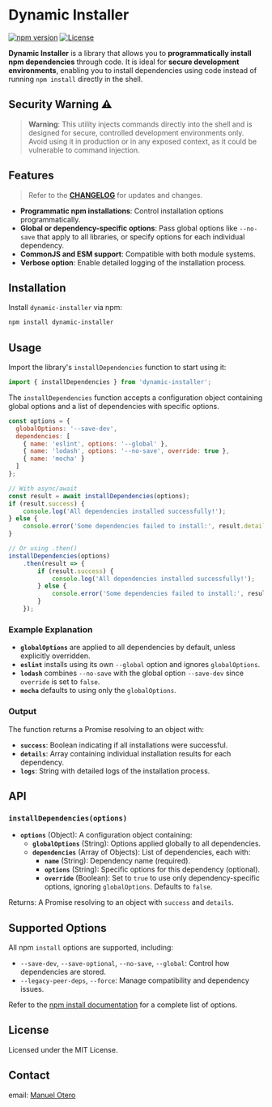 # Dynamic Installer

[![npm version](https://img.shields.io/npm/v/dynamic-installer.svg)](https://www.npmjs.com/package/dynamic-installer)
[![License](https://img.shields.io/npm/l/dynamic-installer.svg)](https://www.npmjs.com/package/dynamic-installer)

**Dynamic Installer** is a library that allows you to **programmatically install npm dependencies** through code. It is ideal for **secure development environments**, enabling you to install dependencies using code instead of running `npm install` directly in the shell.

## Security Warning ⚠️

> **Warning**: This utility injects commands directly into the shell and is designed for secure, controlled development environments only. Avoid using it in production or in any exposed context, as it could be vulnerable to command injection.

## Features
> Refer to the [**CHANGELOG**](CHANGELOG.md) for updates and changes.

- **Programmatic npm installations**: Control installation options programmatically.
- **Global or dependency-specific options**: Pass global options like `--no-save` that apply to all libraries, or specify options for each individual dependency.
- **CommonJS and ESM support**: Compatible with both module systems.
- **Verbose option**: Enable detailed logging of the installation process.

## Installation

Install `dynamic-installer` via npm:

```bash
npm install dynamic-installer
```

## Usage
Import the library's `installDependencies` function to start using it:

```javascript
import { installDependencies } from 'dynamic-installer';
```


The `installDependencies` function accepts a configuration object containing global options and a list of dependencies with specific options.

```javascript
const options = {
  globalOptions: '--save-dev',
  dependencies: [
    { name: 'eslint', options: '--global' },
    { name: 'lodash', options: '--no-save', override: true },
    { name: 'mocha' }
  ]
};

// With async/await
const result = await installDependencies(options);
if (result.success) {
    console.log('All dependencies installed successfully!');
} else {
    console.error('Some dependencies failed to install:', result.details);
}

// Or using .then()
installDependencies(options)
    .then(result => {
        if (result.success) {
            console.log('All dependencies installed successfully!');
        } else {
            console.error('Some dependencies failed to install:', result.details);
        }
    });
```

### Example Explanation

- **`globalOptions`** are applied to all dependencies by default, unless explicitly overridden.
- **`eslint`** installs using its own `--global` option and ignores `globalOptions`.
- **`lodash`** combines `--no-save` with the global option `--save-dev` since `override` is set to `false`.
- **`mocha`** defaults to using only the `globalOptions`.

### Output

The function returns a Promise resolving to an object with:
- **`success`**: Boolean indicating if all installations were successful.
- **`details`**: Array containing individual installation results for each dependency.
- **`logs`**: String with detailed logs of the installation process.

## API

### `installDependencies(options)`

- **`options`** (Object): A configuration object containing:
  - **`globalOptions`** (String): Options applied globally to all dependencies.
  - **`dependencies`** (Array of Objects): List of dependencies, each with:
    - **`name`** (String): Dependency name (required).
    - **`options`** (String): Specific options for this dependency (optional).
    - **`override`** (Boolean): Set to `true` to use only dependency-specific options, ignoring `globalOptions`. Defaults to `false`.

Returns: A Promise resolving to an object with `success` and `details`.

## Supported Options

All npm `install` options are supported, including:
- `--save-dev`, `--save-optional`, `--no-save`, `--global`: Control how dependencies are stored.
- `--legacy-peer-deps`, `--force`: Manage compatibility and dependency issues.

Refer to the [npm install documentation](https://docs.npmjs.com/cli/v9/commands/npm-install) for a complete list of options.

## License

Licensed under the MIT License.

## Contact

email: [Manuel Otero](mailto:motero2k@outlook.com)
